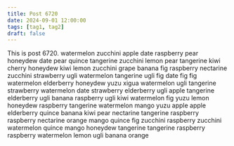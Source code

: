 ```yaml
---
title: Post 6720
date: 2024-09-01 12:00:00
tags: [tag1, tag2]
draft: false
---
```

This is post 6720.
watermelon
zucchini
apple
date
raspberry
pear
honeydew
date
pear
quince
tangerine
zucchini
lemon
pear
tangerine
kiwi
cherry
honeydew
kiwi
lemon
zucchini
grape
banana
fig
raspberry
nectarine
zucchini
strawberry
ugli
watermelon
tangerine
ugli
fig
date
fig
fig
watermelon
elderberry
honeydew
yuzu
xigua
watermelon
ugli
tangerine
strawberry
watermelon
date
strawberry
elderberry
ugli
apple
tangerine
elderberry
ugli
banana
raspberry
ugli
kiwi
watermelon
fig
yuzu
lemon
honeydew
raspberry
tangerine
watermelon
mango
yuzu
apple
apple
elderberry
quince
banana
kiwi
pear
nectarine
tangerine
raspberry
raspberry
nectarine
orange
mango
quince
fig
zucchini
raspberry
zucchini
watermelon
quince
mango
honeydew
tangerine
tangerine
raspberry
raspberry
watermelon
lemon
ugli
banana
orange
